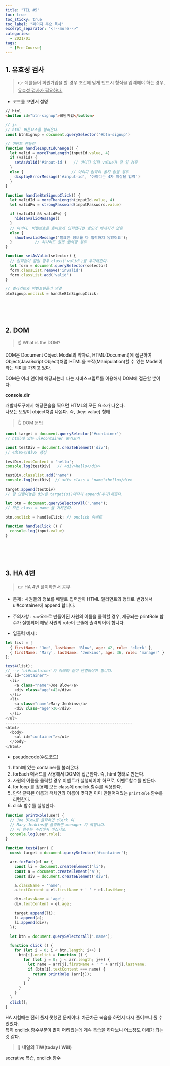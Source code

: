 ```yaml
---
title: "TIL #5"
toc: true
toc_sticky: true
toc_label: "페이지 주요 목차"
excerpt_separator: "<!--more-->"
categories:
  - 2021/01
tags:
  - [Pre-Course]
---
```


## 1. 유효성 검사

>:point_right: 예를들어 회원가입을 할 경우 조건에 맞게 반드시 형식을 입력해야 하는 경우, <u>유효성 검사가 필요하다.</u>

* 코드를 보면서 설명

```html
// html
<button id="btn-signup">회원가입</button>
```

```javascript
// js
// html 버튼요소를 불러온다.
const btnSignup = document.querySelector('#btn-signup')

// 이벤트 핸들러 
function handleInputIdChange() {
  let valid = moreThanLength(inputId.value, 4) 
  if (valid) {
    setAsValid('#input-id')   // 아이디 입력 value가 참 일 경우
  }
  else {                     // 아이디 입력이 옳지 않을 경우
    displayErrorMessage('#input-id', '아이디는 4자 이상을 입력')
  }
}

function handleBtnSignupClick() {
  let validId = moreThanLength(inputId.value, 4)
  let validPw = strongPassword(inputPassword.value)

  if (validId && validPw) {
    hideInvalidMessage()
  }
  // 아이디, 비밀번호를 옳바르게 입력했다면 별도의 메세지가 없음
  else {
    showInvalidMessage('필요한 정보를 다 입력하지 않았어요');
  }          // 하나라도 잘못 입력할 경우
}

function setAsValid(selector) { 
  // 입력값이 참일 경우 class('valid')를 추가해준다.
  let form = document.querySelector(selector)
  form.classList.remove('invalid')
  form.classList.add('valid')
}

// 엘리먼트와 이벤트핸들러 연결
btnSignup.onclick = handleBtnSignupClick;

```
<br/>
<br/>
<br/>

## 2. DOM

> :point_up: What is the DOM?

DOM은 Document Object Model의 약자로, HTML(Document)에 접근하여 Object(JavaScript Object)처럼 HTML을 조작(Manipulation)할 수 있는 Model이라는 의미를 가지고 있다.

DOM은 여러 언어에 해당되는데 나는 자바스크립트를 이용해서 DOM에 접근할 뿐이다.

**console.dir**

개발자도구에서 해당콘솔을 찍으면 HTML의 모든 요소가 나온다.<br/>나오는 모양이 object처럼 나온다. 즉, [key: value] 형태

> :point_up_2: DOM 문법

```javascript
const target = document.querySelector('#container')
// html에 있는 ul#container 불러오기

const testDiv = document.createElement('div');     
// <div></div> 생성

testDiv.textContent = 'hello';
console.log(testDiv)   // <div>hello</div> 

testDiv.classlist.add('name')
console.log(testDiv)  // <div class = "name">hello</div>

target.append(testDiv)
// 잘 만들어놓은 div를 target(ui)에다가 append(추가)해준다.

let btn = document.querySelectorAll('.name');
// 모든 class = name 을 가져온다.

btn.onclick = handleClick; // onclick 이벤트

function handleClick () {
  console.log(input.value)
}
```

<br/>
<br/>
<br/>

## 3. HA 4번

>:point_right: HA 4번 풀이하면서 공부

* 문제 :
사원들의 정보를 배열로 입력받아 HTML 엘리먼트의 형태로 변형해서 ul#container에 append 합니다.
* 주의사항 :
```<a>```요소로 만들어진 사원의 이름을 클릭할 경우, 제공되는 printRole 함수가 실행되어 해당 사원의 role이 콘솔에 출력되어야 합니다.

* 입출력 예시 :

```javascript
let list = [
  { firstName: 'Joe', lastName: 'Blow', age: 42, role: 'clerk' },
  { firstName: 'Mary', lastName: 'Jenkins', age: 36, role: 'manager' },
];

test4(list);
// --> 'ul#container'가 아래와 같이 변경되어야 합니다.
<ul id="container">
  <li>
    <a class="name">Joe Blow</a>
    <div class="age">42</div>
  </li>
  <li>
    <a class="name">Mary Jenkins</a>
    <div class="age">36</div>
  </li>
</ul>
--------------------------------------------------------
<html>
  <body>
    <ul id="container"></ul>
  </body>
</html>
```

* pseudocode(수도코드)
1. html에 있는 container를 불러온다.
2. forEach 메서드를 사용해서 DOM에 접근한다. 즉, html 형태로 만든다.
3. 사원의 이름을 클릭할 경우 이벤트가 실행되어야 하므로, 이벤트함수를 만든다.
4. for loop 를 활용해 모든 class에 onclick 함수를 적용한다.
5. 만약 클릭된 이름과 객체안의 이름이 맞다면 이미 만들어져있는 ```printRole``` 함수를 리턴한다.
6. click 함수를 실행한다.


```javascript
function printRole(user) {
  // Joe Blow를 클릭하면 clerk 이
  // Mary Jenkins를 클릭하면 manager 가 찍힙니다.
  // 이 함수는 수정하지 마십시오.
  console.log(user.role);
}

function test4(arr) {
  const target = document.querySelector('#container');

  arr.forEach(el => {
    const li = document.createElement('li');
    const a = document.createElement('a');
    const div = document.createElement('div');

    a.className = 'name';
    a.textContent = el.firstName + ' ' + el.lastName;

    div.className = 'age';
    div.textContent = el.age;

    target.append(li);
    li.append(a);
    li.append(div);
  });

  let btn = document.querySelectorAll('.name');

  function click () {
    for (let i = 0; i < btn.length; i++) {
      btn[i].onclick = function () {
        for (let j = 0; j < arr.length; j++) {
          let name = arr[j].firstName + ' ' + arr[j].lastName;
          if (btn[i].textContent === name) {
            return printRole (arr[j]);
          }
        }
      }
    }
  }
  click();
}
```

HA 시험때는 전혀 풀지 못했던 문제이다. 차근차근 복습을 하면서 다시 풀어보니 풀 수 있었다. <br/>특히 onclick 함수부분이 많이 어려웠는데 계속 복습을 하다보니 어느정도 이해가 되는 것 같다. 



> :punch: **내일의 TIW(today I Will)**

socrative 복습, onclick 함수

